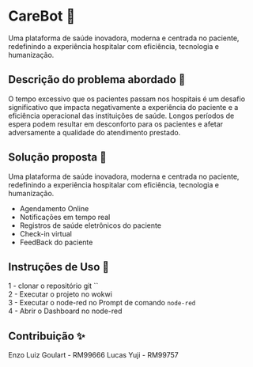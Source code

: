 # CareBot :hospital:

Uma plataforma de saúde inovadora, moderna e centrada no paciente, redefinindo a experiência hospitalar com eficiência, tecnologia e humanização.

## Descrição do problema abordado 📜

O tempo excessivo que os pacientes passam nos hospitais é um desafio significativo que impacta negativamente a experiência do paciente e a eficiência operacional das instituições de saúde. Longos períodos de espera podem resultar em desconforto para os pacientes e afetar adversamente a qualidade do atendimento prestado.

## Solução proposta 🎉

Uma plataforma de saúde inovadora, moderna e centrada no paciente, redefinindo a experiência hospitalar com eficiência, tecnologia e humanização.

* Agendamento Online
* Notificações em tempo real
* Registros de saúde eletrônicos do paciente
* Check-in virtual
* FeedBack do paciente

## Instruções de Uso 🦄

1 - clonar o repositório git ``
<br>
2 - Executar o projeto no wokwi
<br>
3 - Executar o node-red no Prompt de comando `node-red`
<br>
4 - Abrir o Dashboard no node-red

## Contribuição ✨

Enzo Luiz Goulart - RM99666 
Lucas Yuji - RM99757